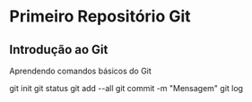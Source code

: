 # Primeiro Repositório Git
## Introdução ao Git
Aprendendo comandos básicos do Git

   git init
   git status
   git add --all
   git commit -m "Mensagem"
   git log
